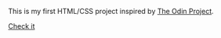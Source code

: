 This is my first HTML/CSS project inspired by [The Odin Project](http://www.theodinproject.com/web-development-101/html-css).

[Check it](http://htmlpreview.github.io/?https://github.com/Cedricgc/playground/blob/master/The%20Odin%20Project/google-homepage/index.html)